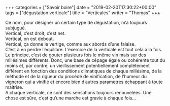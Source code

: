 +++
categories = ["Savoir boire"]
date = "2019-02-20T17:30:22+00:00"
tags = ["dégustation verticale"]
title = "Verticales"
writer = "Thomas"
+++

Ce nom, pour désigner un certain type de dégustation, m’a toujours subjugué.  
Vertical, c’est droit, c’est net.  
Vertical, on est debout.  
Vertical, ça donne le vertige, comme aux abords d’une falaise.  
C’est à en perdre l’équilibre. L’exercice de la verticale est tout cela à la fois.  
Le principe, c’est de gouter plusieurs fois le même vin mais sur des millésimes différents. Donc, une base de cépage égale ou cohérente tout du moins et, par contre, un vieillissement potentiellement complétement différent en fonction des conditions climatiques de chaque millésime, de la méthode et de la rigueur du procédé de vinification, de l’humeur du vigneron qui a vinifié et encore bien d’autres paramètres échappant à toute maitrise.  
A chaque verticale, ce sont des sensations toujours renouvelées. Une chose est sûre, c’est qu’une marche est gravie à chaque fois...